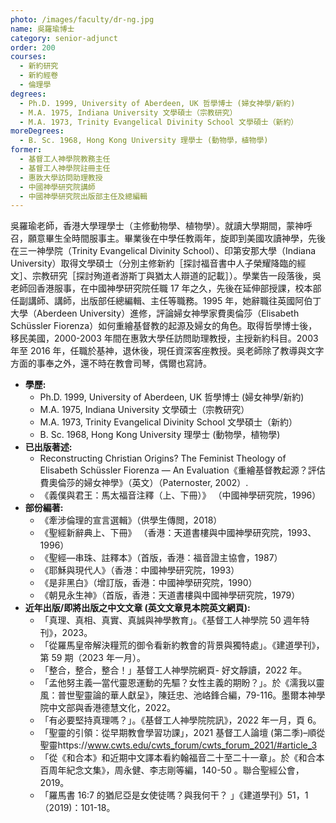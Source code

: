 ```yaml
---
photo: /images/faculty/dr-ng.jpg
name: 吳羅瑜博士
category: senior-adjunct
order: 200
courses:
  - 新約研究
  - 新約經卷
  - 倫理學
degrees:
  - Ph.D. 1999, University of Aberdeen, UK 哲學博士 (婦女神學/新約)
  - M.A. 1975, Indiana University 文學碩士（宗教研究）
  - M.A. 1973, Trinity Evangelical Divinity School 文學碩士（新約）
moreDegrees:
  - B. Sc. 1968, Hong Kong University 理學士 (動物學，植物學)
former:
  - 基督工人神學院教務主任
  - 基督工人神學院註冊主任
  - 惠敦大學訪問助理教授
  - 中國神學研究院講師
  - 中國神學研究院出版部主任及總編輯
---
```


吳羅瑜老師，香港大學理學士（主修動物學、植物學）。就讀大學期間，蒙神呼召，願意畢生全時間服事主。畢業後在中學任教兩年，旋即到美國攻讀神學，先後在三一神學院（Trinity Evangelical Divinity School）、印第安那大學（Indiana University）取得文學碩士（分別主修新約［探討福音書中人子榮耀降臨的經文］、宗教研究［探討殉道者游斯丁與猶太人辯道的記載］）。學業告一段落後，吳老師回香港服事，在中國神學研究院任職 17 年之久，先後在延伸部授課，校本部任副講師、講師，出版部任總編輯、主任等職務。1995 年，她辭職往英國阿伯丁大學（Aberdeen University）進修，評論婦女神學家費奧倫莎（Elisabeth Schüssler Fiorenza）如何重繪基督教的起源及婦女的角色。取得哲學博士後，移民美國，2000-2003 年間在惠敦大學任訪問助理教授，主授新約科目。2003 年至 2016 年，任職於基神，退休後，現任資深客座教授。吳老師除了教導與文字方面的事奉之外，還不時在教會司琴，偶爾也寫詩。

- **學歷:**
  - Ph.D. 1999, University of Aberdeen, UK 哲學博士 (婦女神學/新約)
  - M.A. 1975, Indiana University 文學碩士（宗教研究）
  - M.A. 1973, Trinity Evangelical Divinity School 文學碩士（新約）
  - B. Sc. 1968, Hong Kong University 理學士 (動物學，植物學)
- **已出版著述:**
  - Reconstructing Christian Origins? The Feminist Theology of Elisabeth Schüssler Fiorenza — An Evaluation《重繪基督教起源？評估費奧倫莎的婦女神學》（英文）（Paternoster, 2002）.
  - 《義僕與君王：馬太福音注釋（上、下冊）》 （中國神學研究院，1996）
- **部份編著:**
  - 《牽涉倫理的宣言選輯》（供學生傳閲，2018）
  - 《聖經新辭典上、下冊》 （香港：天道書樓與中國神學研究院，1993、1996）
  - 《聖經—串珠、註釋本》（首版，香港：福音證主協會，1987）
  - 《耶穌與現代人》（香港：中國神學研究院，1993）
  - 《是非黑白》（增訂版，香港：中國神學研究院，1990）
  - 《朝見永生神》（首版，香港：天道書樓與中國神學研究院，1979）
- **近年出版/即將出版之中文文章 (英文文章見本院英文網頁):**
  - 「真理、真相、真實、真誠與神學教育」。《基督工人神學院 50 週年特刊》，2023。
  - 「從羅馬皇帝解決糧荒的御令看新約教會的背景與獨特處」。《建道學刊》，第 59 期（2023 年一月）。
  - 「整合，整合，整合！」基督工人神學院網頁- 好文靜讀，2022 年。
  - 「孟他努主義—當代靈恩運動的先驅？女性主義的期盼？」。於《濡我以靈風：普世聖靈論的華人獻呈》，陳廷忠、池峈鋒合編，79-116。墨爾本神學院中文部與香港德慧文化，2022。
  - 「有必要堅持真理嗎？」。《基督工人神學院院訊》，2022 年一月，頁 6。
  - 「聖靈的引領：從早期教會學習功課」，2021 基督工人論壇 (第二季)–順從聖靈https://www.cwts.edu/cwts_forum/cwts_forum_2021/#article_3
  - 「從《和合本》和近期中文譯本看約翰福音二十至二十一章」。於《和合本百周年紀念文集》，周永健、李志剛等編，140-50 。聯合聖經公會，2019。
  - 「羅馬書 16:7 的猶尼亞是女使徒嗎？與我何干？ 」《建道學刊》51，1（2019)：101-18。

